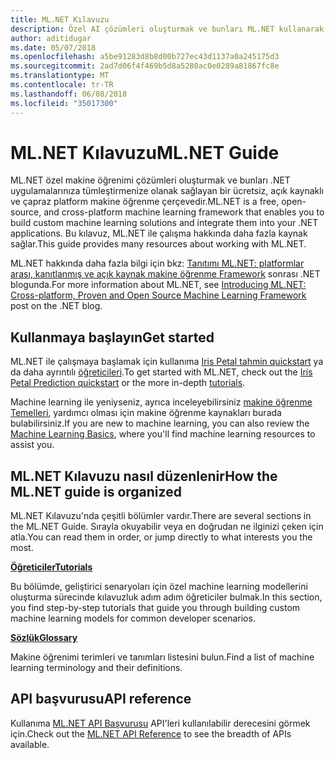 ```yaml
---
title: ML.NET Kılavuzu
description: Özel AI çözümleri oluşturmak ve bunları ML.NET kullanarak .NET uygulamalarınıza tümleştirmek öğrenin.
author: aditidugar
ms.date: 05/07/2018
ms.openlocfilehash: a5be91283d8b8d00b727ec43d1137a0a245175d3
ms.sourcegitcommit: 2ad7d06f4f469b5d8a5280ac0e0289a81867fc8e
ms.translationtype: MT
ms.contentlocale: tr-TR
ms.lasthandoff: 06/08/2018
ms.locfileid: "35017300"
---
```

# <a name="mlnet-guide"></a><span data-ttu-id="89702-103">ML.NET Kılavuzu</span><span class="sxs-lookup"><span data-stu-id="89702-103">ML.NET Guide</span></span>

<span data-ttu-id="89702-104">ML.NET özel makine öğrenimi çözümleri oluşturmak ve bunları .NET uygulamalarınıza tümleştirmenize olanak sağlayan bir ücretsiz, açık kaynaklı ve çapraz platform makine öğrenme çerçevedir.</span><span class="sxs-lookup"><span data-stu-id="89702-104">ML.NET is a free, open-source, and cross-platform machine learning framework that enables you to build custom machine learning solutions and integrate them into your .NET applications.</span></span> <span data-ttu-id="89702-105">Bu kılavuz, ML.NET ile çalışma hakkında daha fazla kaynak sağlar.</span><span class="sxs-lookup"><span data-stu-id="89702-105">This guide provides many resources about working with ML.NET.</span></span>

<span data-ttu-id="89702-106">ML.NET hakkında daha fazla bilgi için bkz: [Tanıtımı ML.NET: platformlar arası, kanıtlanmış ve açık kaynak makine öğrenme Framework](https://blogs.msdn.microsoft.com/dotnet/2018/05/07/introducing-ml-net-cross-platform-proven-and-open-source-machine-learning-framework/) sonrası .NET blogunda.</span><span class="sxs-lookup"><span data-stu-id="89702-106">For more information about ML.NET, see [Introducing ML.NET: Cross-platform, Proven and Open Source Machine Learning Framework](https://blogs.msdn.microsoft.com/dotnet/2018/05/07/introducing-ml-net-cross-platform-proven-and-open-source-machine-learning-framework/) post on the .NET blog.</span></span>

## <a name="get-started"></a><span data-ttu-id="89702-107">Kullanmaya başlayın</span><span class="sxs-lookup"><span data-stu-id="89702-107">Get started</span></span>

<span data-ttu-id="89702-108">ML.NET ile çalışmaya başlamak için kullanıma [Iris Petal tahmin quickstart](https://www.microsoft.com/net/learn/apps/machine-learning-and-ai/ml-dotnet/get-started) ya da daha ayrıntılı [öğreticileri](tutorials/index.md).</span><span class="sxs-lookup"><span data-stu-id="89702-108">To get started with ML.NET, check out the [Iris Petal Prediction quickstart](https://www.microsoft.com/net/learn/apps/machine-learning-and-ai/ml-dotnet/get-started) or the more in-depth [tutorials](tutorials/index.md).</span></span>

<span data-ttu-id="89702-109">Machine learning ile yeniyseniz, ayrıca inceleyebilirsiniz [makine öğrenme Temelleri](resources/basics.md), yardımcı olması için makine öğrenme kaynakları burada bulabilirsiniz.</span><span class="sxs-lookup"><span data-stu-id="89702-109">If you are new to machine learning, you can also review the [Machine Learning Basics](resources/basics.md), where you'll find machine learning resources to assist you.</span></span>

## <a name="how-the-mlnet-guide-is-organized"></a><span data-ttu-id="89702-110">ML.NET Kılavuzu nasıl düzenlenir</span><span class="sxs-lookup"><span data-stu-id="89702-110">How the ML.NET guide is organized</span></span>

<span data-ttu-id="89702-111">ML.NET Kılavuzu'nda çeşitli bölümler vardır.</span><span class="sxs-lookup"><span data-stu-id="89702-111">There are several sections in the ML.NET Guide.</span></span> <span data-ttu-id="89702-112">Sırayla okuyabilir veya en doğrudan ne ilginizi çeken için atla.</span><span class="sxs-lookup"><span data-stu-id="89702-112">You can read them in order, or jump directly to what interests you the most.</span></span>

<span data-ttu-id="89702-113">**[Öğreticiler](tutorials/index.md)**</span><span class="sxs-lookup"><span data-stu-id="89702-113">**[Tutorials](tutorials/index.md)**</span></span>

<span data-ttu-id="89702-114">Bu bölümde, geliştirici senaryoları için özel machine learning modellerini oluşturma sürecinde kılavuzluk adım adım öğreticiler bulmak.</span><span class="sxs-lookup"><span data-stu-id="89702-114">In this section, you find step-by-step tutorials that guide you through building custom machine learning models for common developer scenarios.</span></span>

<span data-ttu-id="89702-115">**[Sözlük](resources/glossary.md)**</span><span class="sxs-lookup"><span data-stu-id="89702-115">**[Glossary](resources/glossary.md)**</span></span>

<span data-ttu-id="89702-116">Makine öğrenimi terimleri ve tanımları listesini bulun.</span><span class="sxs-lookup"><span data-stu-id="89702-116">Find a list of machine learning terminology and their definitions.</span></span>

## <a name="api-reference"></a><span data-ttu-id="89702-117">API başvurusu</span><span class="sxs-lookup"><span data-stu-id="89702-117">API reference</span></span>

<span data-ttu-id="89702-118">Kullanıma [ML.NET API Başvurusu](https://docs.microsoft.com/dotnet/api/?view=ml-dotnet) API'leri kullanılabilir derecesini görmek için.</span><span class="sxs-lookup"><span data-stu-id="89702-118">Check out the [ML.NET API Reference](https://docs.microsoft.com/dotnet/api/?view=ml-dotnet) to see the breadth of APIs available.</span></span>
